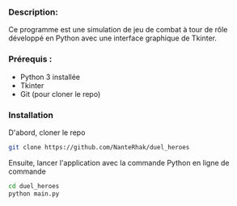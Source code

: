 ### Description:

Ce programme est une simulation de jeu de combat à tour de rôle développé en Python avec une interface graphique de Tkinter.

### **Prérequis :**
+ Python 3 installée
+ Tkinter
+ Git (pour cloner le repo)

### **Installation**

D'abord, cloner le repo
```bash
git clone https://github.com/NanteRhak/duel_heroes
```
Ensuite, lancer l'application avec la commande Python en ligne de commande
```bash
cd duel_heroes
python main.py
```
